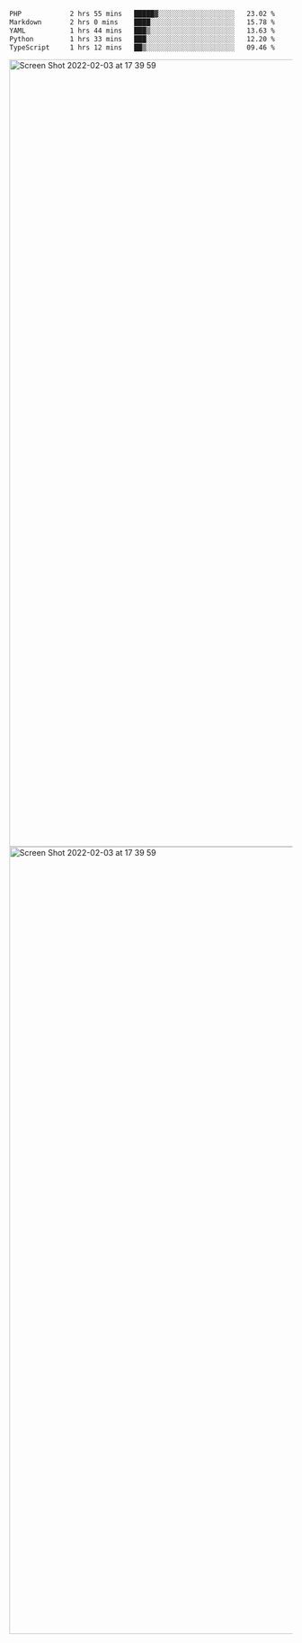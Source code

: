 <!--START_SECTION:waka-->

```txt
PHP            2 hrs 55 mins   █████▓░░░░░░░░░░░░░░░░░░░   23.02 %
Markdown       2 hrs 0 mins    ████░░░░░░░░░░░░░░░░░░░░░   15.78 %
YAML           1 hrs 44 mins   ███▒░░░░░░░░░░░░░░░░░░░░░   13.63 %
Python         1 hrs 33 mins   ███░░░░░░░░░░░░░░░░░░░░░░   12.20 %
TypeScript     1 hrs 12 mins   ██▒░░░░░░░░░░░░░░░░░░░░░░   09.46 %
```

<!--END_SECTION:waka-->

<img width="1400" alt="Screen Shot 2022-02-03 at 17 39 59" src="https://user-images.githubusercontent.com/45716542/152387304-f2b60485-53a6-4f4b-a818-5cefb1b0c0ae.png">
<img width="1400" alt="Screen Shot 2022-02-03 at 17 39 59" src="https://user-images.githubusercontent.com/45716542/152387273-ea5cdf21-2a45-44da-8bef-00c1763b1d42.png">
